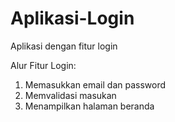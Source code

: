 # Aplikasi-Login
Aplikasi dengan fitur login

Alur Fitur Login:
1. Memasukkan email dan password
2. Memvalidasi masukan
3. Menampilkan halaman beranda
